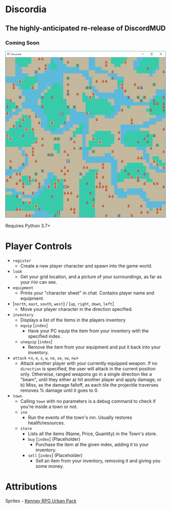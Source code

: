 # Discordia
## The highly-anticipated re-release of DiscordMUD
### Coming Soon

![Screenshot](screenshots/screen1.png)

Requires Python 3.7+

# Player Controls

* `register`
    * Create a new player character and spawn into the game world.
* `look`
    * Get your grid location, and a picture of your surroundings, as far as your `FOV` can see.
* `equipment`
    * Prints your "character sheet" in chat. Contains player name and equipment.
* [`north`, `east`, `south`, `west`] / [`up`, `right`, `down`, `left`]
    * Move your player character in the direction specified. 
* `inventory`
    * Displays a list of the items in the players inventory
    * `equip` [`index`]
        * Have your PC equip the item from your inventory with the specified index. 
    * `unequip` [`index`]
        * Remove the item from your equipment and put it back into your inventory.
* `attack` <`n`, `e`, `s`, `w`, `ne`, `se`, `sw`, `nw`>
    * Attack another player with your currently equipped weapon. If no `direction` is specified, the user will attack
    in the current position only. Otherwise, ranged weapons go in a single direction like a "beam", until they either a)
    hit another player and apply damage, or b) Miss, as the damage falloff, as each tile the projectile traverses 
    removes % damage until it goes to 0. 
* `town`
    * Calling `town` with no parameters is a debug command to check if you're inside a town or not.
    * `inn`
        * Run the events of the town's inn. Usually restores health/resources. 
    * `store`
        * Lists all the items (Name, Price, Quantity) in the Town's store. 
        * `buy` [`index`] (Placeholder)
            * Purchase the item at the given index, adding it to your inventory.
        * `sell` [`index`] (Placeholder)
            * Sell an item from your inventory, removing it and giving you some money. 
            
# Attributions

Sprites - [Kenney RPG Urban Pack](https://kenney.nl/assets/rpg-urban-pack)